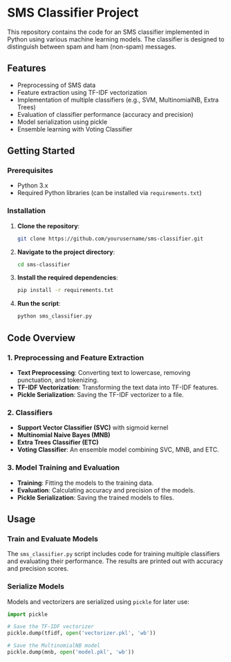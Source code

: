 # SMS Classifier Project

This repository contains the code for an SMS classifier implemented in Python using various machine learning models. The classifier is designed to distinguish between spam and ham (non-spam) messages.

## Features

- Preprocessing of SMS data
- Feature extraction using TF-IDF vectorization
- Implementation of multiple classifiers (e.g., SVM, MultinomialNB, Extra Trees)
- Evaluation of classifier performance (accuracy and precision)
- Model serialization using pickle
- Ensemble learning with Voting Classifier

## Getting Started

### Prerequisites

- Python 3.x
- Required Python libraries (can be installed via `requirements.txt`)

### Installation

1. **Clone the repository**:
    ```bash
    git clone https://github.com/yourusername/sms-classifier.git
    ```

2. **Navigate to the project directory**:
    ```bash
    cd sms-classifier
    ```

3. **Install the required dependencies**:
    ```bash
    pip install -r requirements.txt
    ```

4. **Run the script**:
    ```bash
    python sms_classifier.py
    ```

## Code Overview

### 1. Preprocessing and Feature Extraction

- **Text Preprocessing**: Converting text to lowercase, removing punctuation, and tokenizing.
- **TF-IDF Vectorization**: Transforming the text data into TF-IDF features.
- **Pickle Serialization**: Saving the TF-IDF vectorizer to a file.

### 2. Classifiers

- **Support Vector Classifier (SVC)** with sigmoid kernel
- **Multinomial Naive Bayes (MNB)**
- **Extra Trees Classifier (ETC)**
- **Voting Classifier**: An ensemble model combining SVC, MNB, and ETC.

### 3. Model Training and Evaluation

- **Training**: Fitting the models to the training data.
- **Evaluation**: Calculating accuracy and precision of the models.
- **Pickle Serialization**: Saving the trained models to files.

## Usage

### Train and Evaluate Models

The `sms_classifier.py` script includes code for training multiple classifiers and evaluating their performance. The results are printed out with accuracy and precision scores.

### Serialize Models

Models and vectorizers are serialized using `pickle` for later use:
```python
import pickle

# Save the TF-IDF vectorizer
pickle.dump(tfidf, open('vectorizer.pkl', 'wb'))

# Save the MultinomialNB model
pickle.dump(mnb, open('model.pkl', 'wb'))
